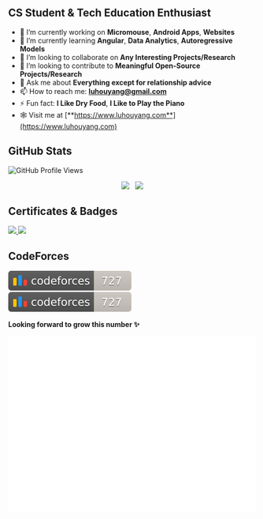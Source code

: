 ## CS Student & Tech Education Enthusiast

- 🔭 I’m currently working on **Micromouse**, **Android Apps**, **Websites**
- 🌱 I’m currently learning **Angular**, **Data Analytics**, **Autoregressive Models**
- 👯 I’m looking to collaborate on **Any Interesting Projects/Research**
- 🤔 I’m looking to contribute to **Meaningful Open-Source Projects/Research**
- 💬 Ask me about **Everything except for relationship advice**
- 📫 How to reach me: <a href="luhouyang@gmail.com"><b>luhouyang@gmail.com</b></a>
- ⚡ Fun fact: **I Like Dry Food**, **I Like to Play the Piano**
- 🕸️ Visit me at [**https://www.luhouyang.com**](https://www.luhouyang.com)

## GitHub Stats

![GitHub Profile Views](https://komarev.com/ghpvc/?username=luhouyang&color=00fff2)

<div align="center">
  <picture>
    <source
      srcset="https://github-readme-stats.vercel.app/api?username=luhouyang&show_icons=true&theme=dark&hide_rank=true"
      media="(prefers-color-scheme: dark), (prefers-color-scheme: no-preference)"
    />
    <source
      srcset="https://github-readme-stats.vercel.app/api?username=luhouyang&show_icons=true&hide_rank=true"
      media="(prefers-color-scheme: light)"
    />
    <img height=200 src="https://github-readme-stats.vercel.app/api?username=luhouyang&show_icons=true&hide_rank=true" />
  </picture>
  &nbsp;
  <picture>
    <source
      srcset="https://streak-stats.demolab.com/?user=luhouyang&theme=dark&ring=00fff2&fire=00fff2&currStreakLabel=00fff2"
      media="(prefers-color-scheme: dark), (prefers-color-scheme: no-preference)"
    />
    <source
      srcset="https://streak-stats.demolab.com/?user=luhouyang"
      media="(prefers-color-scheme: light)"
    />
    <img height=200 src="https://git.io/streak-stats?username=luhouyang" />
  </picture>
  
</div>

## Certificates & Badges

<div>
  <a href="https://www.credly.com/badges/c9a78598-b764-4eb1-9a36-b674105df7f5/public_url">
    <img height=200 src="https://drive.google.com/uc?export=view&id=1yftMkLGVbt1eTcZHKOJ4XPrdr7t4syFr"/>
  </a>

  <a href="https://www.credly.com/badges/bcca4afd-4e6d-48b0-ba0f-56396003cac7/public_url">
    <img height=200 src="https://drive.google.com/uc?export=view&id=1odR_Bi1GYJp9R_Tx-oJ88lXpohwUESXk"/>
  </a>
</div>

## CodeForces

![Lu Hou Yang's CodeForces Max Rating](https://raw.githubusercontent.com/luhouyang/cf-stats/main/output/max_rating.svg)
![Lu Hou Yang's CodeForces Current Rating](https://raw.githubusercontent.com/luhouyang/cf-stats/main/output/rating.svg)

**Looking forward to grow this number ✨**

<picture>
  <source
    srcset="https://raw.githubusercontent.com/luhouyang/cf-stats/main/output/light_card.svg#gh-dark-mode-only"
    media="(prefers-color-scheme: dark), (prefers-color-scheme: no-preference)"
  />
  <source
    srcset="https://raw.githubusercontent.com/luhouyang/cf-stats/main/output/light_card.svg"
    media="(prefers-color-scheme: light)"
  />
  <img src="https://raw.githubusercontent.com/luhouyang/cf-stats/main/output/light_card.svg" />
</picture>

